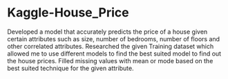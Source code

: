# Kaggle-House_Price
Developed a model that accurately predicts the price of a house given certain attributes such as size, number of bedrooms, number of floors and other correlated attributes.
Researched the given Training dataset which allowed me to use different models to find the best suited model to find out the house prices. Filled missing values with mean or mode based on the best suited technique for the given attribute. 
